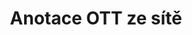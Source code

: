 ---
############################# Static ############################
layout: "auto-gen-annotation"

############################# Head ############################
head_title: "Net OTT Anotace API Anotace v C#"
head_description: "Net API pro vytváření a komentování oblíbených typů anotací z OTT, obrázků, nákresů a formátů souborů dokumentů."

############################# Header ############################
title: "Anotace OTT ze sítě"
description: ""
bg_image: "https://cms.admin.containerize.com/templates/aspose/App_Themes/V3/images/bg/header1.png"
bg_overlay: false
button:
    enable: true
    icon: "fas fa-arrow-down"
    label: "Stáhněte si zkušební verzi zdarma"
    link: "https://downloads.groupdocs.com/annotation/net"

############################# About ############################
about:
    enable: true
    title: "O GroupDocs.Annotation for Net API"
    content: |
        GroupDocs.Annotation for Net API je knihovna, která umožňuje přidávat anotace do PDF, Wordu a dalších dokumentů na Macu, Windows nebo Ubuntu. [GroupDocs.Annotation for Net](/annotation/net) je nativní Net API pro správu anotací s komplexní podporou pro vytváření, přidávání, úpravy, mazání, extrahování a export anotací z obrázků a různých dalších dokumentů. Úplný seznam podporovaných formátů dokumentů můžete vidět na této [stránce](https://docs.groupdocs.com/annotation/net/supported-document-formats/).
        Tato knihovna vám umožňuje pracovat nejen s dokumentem OTT, ale také s mnoha dalšími typy dokumentů, jako jsou Word, Excel, PowerPoint, Outlook e-maily, Visio, Adobe, OpenDocument, OpenOffice, Photoshop, AutoCad a mnoho dalších.
        GroupDocs.Annotation for Net API umožňuje vytvářet a přidávat nové poznámky, upravovat anotace, extrahovat komentáře, anotace a odstraňovat je z dokumentů. Knihovna podporuje 13 různých typů anotací, včetně textu, křivky, plochy, podtržení, bodu, vodoznaku, šipky, elipsy, nahrazení textu, vzdálenosti, textového pole, úpravy zdrojů v PDF, HTML, dokumentů Microsoft Word, tabulek, diagramů, prezentací, výkresy, obrázky a mnoho dalších formátů souborů.
        Příklad (viz níže) ukazuje práci s dokumentem OTT, v tomto příkladu můžete vidět hlavní kroky, jak pracovat s GroupDocs. Anotace: Nastavte licenci, otevřete dokument, se kterým chcete pracovat, vytvořte anotace, přidání datových objektů pro nastavení vlastností anotace podle vašich požadavků a uložení výsledku na potřebné místo. Také se můžete podrobněji podívat na podporované funkce na naší github [stránce](https://github.com/groupdocs-annotation/GroupDocs.Annotation-for-.NET), nebo v našem produktu [dokumentace](https ://docs.groupdocs.com/annotation/net/getting-started/).

############################# Steps ############################
howTo_Add:
steps_Add:
    enable: true
    title_left: "Kroky k přidání anotací do OTT v síti"
    content_left: |
        [GroupDocs.Annotation](/annotation/net/) usnadňuje vývojářům sítě přidávání různých typů anotací k souborům OTT v jakékoli aplikaci založené na síti pomocí několika jednoduchých kroků.
        *   Vytvořte objekty odpovědi s komentářem a datem.
        *   Vytvořte objekt AreaAnnotation, nastavte možnosti oblasti a přidejte odpovědi.
        *   Vytvořte objekt Annotator a přidejte popis oblasti.
        *   Uložit výstupní soubor.
    title_right: "Požadavky na systém"
    content_right: |
        GroupDocs.Annotation for Net API jsou podporovány na všech hlavních platformách a operačních systémech. Před spuštěním níže uvedeného kódu se prosím ujistěte, že máte na svém systému nainstalovány následující předpoklady.
        *   Operační systémy: Microsoft Windows, Linux, MacOS
        *   Vývojová prostředí: Visual Studio, Xamarin, MonoDevelop
        *   Frameworky: .NET Framework, .NET Standard, .NET Core, Mono
        *   Stáhněte si nejnovější verzi GroupDocs.Annotation pro .NET z [NuGet](https://www.nuget.org/packages/groupdocs.annotation)

############################# Preview ############################
preview_Add:
    enable: true
    title: Náhled anotace a ukázka kódu
    content: |
        ![Annotation preview image]https://docs.groupdocs.com/annotation/java/images/add-text-field-annotation.png
    code: |
        ```cs
        //Add text field annotation to the document from local disk
        using (Annotator annotator = new Annotator("input.bmp"))
        {
            TextFieldAnnotation textField = new TextFieldAnnotation
            {
                BackgroundColor = 65535,
                Box = new Rectangle(100, 100, 100, 100),
                CreatedOn = DateTime.Now,
                Text = "Some text",
                FontColor = 65535,
                FontSize = 12,
                Message = "This is text field annotation",
                Opacity = 0.7,
                PageNumber = 0,
                PenStyle = PenStyle.Dot,
                PenWidth = 3,
                FontFamily = "Arial",
                TextHorizontalAlignment = HorizontalAlignment.Center,
                Replies = new List
                {
                    new Reply
                    {
                        Comment = "First comment",
                        RepliedOn = DateTime.Now
                    },
                    new Reply
                    {
                        Comment = "Second comment",
                        RepliedOn = DateTime.Now
                    }
                }
            };
            annotator.Add(textField);
            annotator.Save("result.bmp");
        }
        ```

############################# Steps ############################
howTo_Remove:
steps_Remove:
    enable: true
    title_left: "Kroky k odstranění anotací z OTT v síti"
    content_left: |
        [GroupDocs.Annotation](/annotation/net/) usnadňuje vývojářům sítě odstranění podrobností anotací ze souborů OTT v jakékoli aplikaci založené na síti pomocí několika jednoduchých kroků.
        *   Vytvořte objekty odpovědi s komentářem a datem.
        *   Vytvořte instanci objektu SaveOptions a nastavte AnnotationTypes = AnnotationType.None.
        *   Volejte metodu uložení s výslednou cestou dokumentu nebo streamem a objektem SaveOptions.

############################# Preview ############################
preview_Remove:
    enable: true
    code: |
        ```cs
        // 1- How to remove annotation from document using annotation index
        
        using (Annotator annotator = new Annotator("result.bmp"))
        {
            annotator.Remove(0);
            annotator.Save("removed.bmp");
        }
        
        // 2- How to remove annotation from document using annotation object
        
        using (Annotator annotator = new Annotator("result.bmp"))
        {
            var tmp = annotator.Get();
            annotator.Remove(tmp[0]);
            annotator.Save("removed.bmp");
        }
        
        // 3- How to remove some annotations from document using list of ID’s
        
        using (Annotator annotator = new Annotator("result.bmp"))
        {
            var idList = new List{1, 2, 3};
            annotator.Remove(idList);
            annotator.Save("removed.bmp");
        }
        
        // 4- How to remove some annotations from document using list of annotations
        
        using (Annotator annotator = new Annotator("result.bmp"))
        {
            var tmp = annotator.Get();
            annotator.Remove(tmp);
            annotator.Save("removed.bmp");
        }
        ```

############################# Steps ############################
howTo_Edit:
steps_Edit:
    enable: true
    title_left: "Kroky k úpravě anotací z OTT v síti"
    content_left: |
        [GroupDocs.Annotation](/annotation/net/) usnadňuje vývojářům sítě aktualizaci různých vlastností anotací ze souborů OTT v jakékoli aplikaci založené na síti implementací několika jednoduchých kroků.
        *   Vytvořte instanci objektu Annotator se vstupní cestou dokumentu nebo streamu s instancí LoadOptions s ImportAnnotations = true.
        *   Vytvořte nějakou implementaci AnnotationBase a nastavte Id existující anotace (pokud anotace s tímto Id nebude nalezena, nic se nezmění) nebo seznam cest anotací (všechny existující anotace budou odstraněny).
        *   Zavolejte metodu aktualizace objektu Annotator s předanými anotacemi.
        *   Volejte metodu uložení s výslednou cestou dokumentu nebo streamem a objektem SaveOptions.

############################# Preview ############################
preview_Edit:
    enable: true
    code: |
        ```cs
        // open annotated document
        using (Annotator annotator = new Annotator("result.bmp"))
        {
            //assuming we are going to change some properties of existing annotation
                AreaAnnotation updated = new AreaAnnotation
                    {
                            // It's important to set existed annotation Id
                            Id = 1,
                            BackgroundColor = 255,
                            Box = new Rectangle(0, 0, 50, 200),
                            CreatedOn = DateTime.Now,
                            Message = "This is updated annotation",
                            Replies = new List
                            {
                                new Reply
                                {
                                    Comment = "Updated first comment",
                                    RepliedOn = DateTime.Now
                                },
                                new Reply
                                {
                                    Comment = "Updated second comment",
                                    RepliedOn = DateTime.Now
                                }
                            }
                        };
                // update annotation
                annotator.Update(updated);
                annotator.Save("result.bmp");
        }
        ```

############################# Steps ############################
howTo_Extract:
steps_Extract:
    enable: true
    title_left: "Kroky k extrahování anotací z OTT v síti"
    content_left: |
        [GroupDocs.Annotation](/annotation/net/) usnadňuje vývojářům sítě anotaci dokumentů a extrahování anotačních informací ze souborů OTT v jakékoli aplikaci založené na síti pomocí několika jednoduchých kroků.
        *   Vytvořte objekty odpovědi s komentářem a datem.
        *   Vytvořte instanci objektu LoadOptions a zavolejte SetImportAnnotations s argumentem true.
        *   Definujte proměnnou typem List.
        *   Zavolejte metodu get a vraťte výsledek do proměnné výše.

############################# Preview ############################
preview_Extract:
    enable: true
    code: |
        ```cs
        // for using this example input file ("annotated.bmp") must be with annotations
        using (Annotator annotator = new Annotator("annotated.bmp"))
        {
            List annotations = annotator.Get();
            XmlSerializer formatter = new XmlSerializer(typeof(List));
            using (FileStream fs = new FileStream("annotations.xml", FileMode.Create))
            {
                fs.SetLength(0);
                formatter.Serialize(fs, annotations);
            }
        }
        ```

############################# Demos ############################
demos:
    enable: true
    title: "Živé ukázky pro přidání, odebrání, úpravu, extrahování anotací do dokumentů a obrázků"
    content: |
        Přidávejte, odebírejte, upravujte a extrahujte anotace do souboru OTT právě teď na webu [GroupDocs.Annotation Live Demos](https://products.groupdocs.app/annotation/family). Živé demo má následující výhody

############################# About Formats ############################
about_formats:
    enable: true
    format:
        # format loop
        - icon: "far fa-file-ott"
          title: "O formátu souboru OTT"
          content: |
            Soubory s příponou OTT představují šablonové dokumenty generované aplikacemi v souladu se standardním formátem OpenDocument OASIS. Ty jsou vytvořeny pomocí aplikací textového procesoru, jako je bezplatný OpenOffice Writer, a mohou obsahovat nastavení, která lze použít ke generování nových dokumentů z těchto souborů šablon. Tato nastavení zahrnují okraje stránky, ohraničení, záhlaví, zápatí a další nastavení stránky. Takové šablony se používají v oficiálních dokumentech, jako jsou hlavičkové papíry společností a standardizované formuláře.

          link: "https://docs.fileformat.com/image/ott/"

############################# More Formats ############################
more_formats:
    enable: true
    title: "Práce s jinými oblíbenými formáty dokumentů"
    content: |
        Aktualizujte vlastnosti anotace z některých oblíbených formátů souborů, jak je uvedeno níže.
    format:
        # format loop
        - name: "Annotate PDF document"
          link: "https://products.groupdocs.com/annotation/net/pdf/"
          description: "Adobe Portable Document Format"

        # format loop
        - name: "Annotate DOC document"
          link: "https://products.groupdocs.com/annotation/net/doc/"
          description: "Microsoft Word Document"

        # format loop
        - name: "Annotate DOCM document"
          link: "https://products.groupdocs.com/annotation/net/docm/"
          description: "Microsoft Word Macro-Enabled Document"

        # format loop
        - name: "Annotate DOCX document"
          link: "https://products.groupdocs.com/annotation/net/docx/"
          description: "Microsoft Word Open XML Document"

        # format loop
        - name: "Annotate DOT document"
          link: "https://products.groupdocs.com/annotation/net/dot/"
          description: "Microsoft Word Document Template"

        # format loop
        - name: "Annotate DOTX document"
          link: "https://products.groupdocs.com/annotation/net/dotx/"
          description: "Word Open XML Document Template"

        # format loop
        - name: "Annotate RTF document"
          link: "https://products.groupdocs.com/annotation/net/rtf/"
          description: "Rich Text Document"

        # format loop
        - name: "Annotate ODT document"
          link: "https://products.groupdocs.com/annotation/net/odt/"
          description: "Open Document Text"

        # format loop
        - name: "Annotate XLS document"
          link: "https://products.groupdocs.com/annotation/net/xls/"
          description: "Microsoft Excel Binary File Format"

        # format loop
        - name: "Annotate XLSX document"
          link: "https://products.groupdocs.com/annotation/net/xlsx/"
          description: "Microsoft Excel Open XML Spreadsheet"

        # format loop
        - name: "Annotate XLSM document"
          link: "https://products.groupdocs.com/annotation/net/xlsm/"
          description: "Microsoft Excel Macro-Enabled Spreadsheet"

        # format loop
        - name: "Annotate XLSB document"
          link: "https://products.groupdocs.com/annotation/net/xlsb/"
          description: "Microsoft Excel Binary Worksheet"

        # format loop
        - name: "Annotate ODS document"
          link: "https://products.groupdocs.com/annotation/net/ods/"
          description: "Open Document Spreadsheet"

        # format loop
        - name: "Annotate PPT document"
          link: "https://products.groupdocs.com/annotation/net/ppt/"
          description: "PowerPoint Presentation"

        # format loop
        - name: "Annotate PPTX document"
          link: "https://products.groupdocs.com/annotation/net/pptx/"
          description: "PowerPoint Open XML Presentation"

        # format loop
        - name: "Annotate PPSX document"
          link: "https://products.groupdocs.com/annotation/net/ppsx/"
          description: "PowerPoint Open XML Slide Show"

        # format loop
        - name: "Annotate POTM document"
          link: "https://products.groupdocs.com/annotation/net/potm/"
          description: "Microsoft PowerPoint Template"

        # format loop
        - name: "Annotate PPTM document"
          link: "https://products.groupdocs.com/annotation/net/pptm/"
          description: "Microsoft PowerPoint Presentation"

        # format loop
        - name: "Annotate PPS document"
          link: "https://products.groupdocs.com/annotation/net/pps/"
          description: "Microsoft PowerPoint 97-2003 Slide Show"

        # format loop
        - name: "Annotate ODP document"
          link: "https://products.groupdocs.com/annotation/net/odp/"
          description: "OpenDocument Presentation"

        # format loop
        - name: "Annotate HTML document"
          link: "https://products.groupdocs.com/annotation/net/html/"
          description: "HyperText Markup Language"

        # format loop
        - name: "Annotate TIFF document"
          link: "https://products.groupdocs.com/annotation/net/tiff/"
          description: "Tagged Image File Format"

        # format loop
        - name: "Annotate JPEG document"
          link: "https://products.groupdocs.com/annotation/net/jpeg/"
          description: "JPEG Image"

        # format loop
        - name: "Annotate PNG document"
          link: "https://products.groupdocs.com/annotation/net/png/"
          description: "Portable Network Graphic"

        # format loop
        - name: "Annotate EML document"
          link: "https://products.groupdocs.com/annotation/net/eml/"
          description: "E-mail Message"

        # format loop
        - name: "Annotate MSG document"
          link: "https://products.groupdocs.com/annotation/net/msg/"
          description: "Microsoft Outlook E-mail Message"

        # format loop
        - name: "Annotate VSD document"
          link: "https://products.groupdocs.com/annotation/net/vsd/"
          description: "Microsoft Visio 2003-2010 Drawing"

        # format loop
        - name: "Annotate VSDX document"
          link: "https://products.groupdocs.com/annotation/net/vsdx/"
          description: "Microsoft Visio Drawing"

        # format loop
        - name: "Annotate VSS document"
          link: "https://products.groupdocs.com/annotation/net/vss/"
          description: "Microsoft Visio 2003-2010 Stencil"

        # format loop
        - name: "Annotate VST document"
          link: "https://products.groupdocs.com/annotation/net/vst/"
          description: "Microsoft Visio 2013 Stencil"

        # format loop
        - name: "Annotate DWG document"
          link: "https://products.groupdocs.com/annotation/net/dwg/"
          description: "Autodesk Design Data Formats"

        # format loop
        - name: "Annotate DXF document"
          link: "https://products.groupdocs.com/annotation/net/dxf/"
          description: "AutoCAD Drawing Interchange"

        # format loop
        - name: "Annotate DCM document"
          link: "https://products.groupdocs.com/annotation/net/dcm/"
          description: "Digital Imaging and Communications in Medicine"

        # format loop
        - name: "Annotate WMF document"
          link: "https://products.groupdocs.com/annotation/net/wmf/"
          description: "Windows Metafile"

        # format loop
        - name: "Annotate EMF document"
          link: "https://products.groupdocs.com/annotation/net/emf/"
          description: "Enhanced Metafile Format"


############################# Back to top ###############################
back_to_top:
    enable: true
---